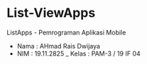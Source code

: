 # List-ViewApps
ListApps - Pemrograman Aplikasi Mobile 
- Nama  : AHmad Rais Dwijaya
- NIM   : 19.11.2825
_ Kelas : PAM-3 / 19 IF 04
